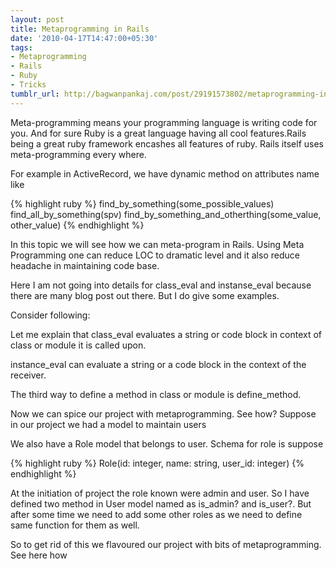 ```yaml
---
layout: post
title: Metaprogramming in Rails
date: '2010-04-17T14:47:00+05:30'
tags:
- Metaprogramming
- Rails
- Ruby
- Tricks
tumblr_url: http://bagwanpankaj.com/post/29191573802/metaprogramming-in-rails
---
```

Meta-programming means your programming language is writing code for you. And for sure Ruby is a great language having all cool features.Rails being a great ruby framework encashes all features of ruby. Rails itself uses meta-programming every where.

For example in ActiveRecord, we have dynamic method on attributes name like

{% highlight ruby %}
find_by_something(some_possible_values) 
find_all_by_something(spv) 
find_by_something_and_otherthing(some_value, other_value)
{% endhighlight %}

In this topic we will see how we can meta-program in Rails. Using Meta Programming one can reduce LOC to dramatic level and it also reduce headache in maintaining code base.

Here I am not going into details for class_eval and instanse_eval because there are many blog post out there. But I do give some examples.

Consider following:

<script src="https://gist.github.com/bagwanpankaj/633877.js?file=metaprogramming_class_eval.rb"></script>

Let me explain that class_eval evaluates a string or code block in context of class or module it is called upon.

<script src="https://gist.github.com/bagwanpankaj/633877.js?file=meta_instance_eval.rb"></script>

instance_eval can evaluate a string or a code block in the context of the receiver.

The third way to define a method in class or module is define_method.

<script src="https://gist.github.com/bagwanpankaj/633877.js?file=meta_define_method.rb"></script>

Now we can spice our project with metaprogramming. See how?
Suppose in our project we had a model to maintain users

<script src="https://gist.github.com/bagwanpankaj/633877.js?file=user.rb"></script>

We also have a Role model that belongs to user. Schema for role is suppose

{% highlight ruby %}
Role(id: integer, name: string, user_id: integer)
{% endhighlight %}

At the initiation of project the role known were admin and user. So I have defined two method in User model named as is_admin? and is_user?. But after some time we need to add some other roles as we need to define same function for them as well.

So to get rid of this we flavoured our project with bits of metaprogramming. See here how

<script src="https://gist.github.com/bagwanpankaj/633877.js?file=metaprogramming_method_missing.rb"></script>